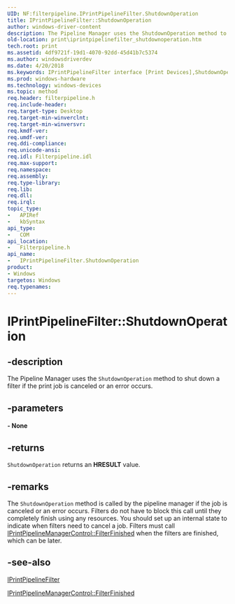 ```yaml
---
UID: NF:filterpipeline.IPrintPipelineFilter.ShutdownOperation
title: IPrintPipelineFilter::ShutdownOperation
author: windows-driver-content
description: The Pipeline Manager uses the ShutdownOperation method to shut down a filter if the print job is canceled or an error occurs.
old-location: print\iprintpipelinefilter_shutdownoperation.htm
tech.root: print
ms.assetid: 4df9721f-19d1-4070-92dd-45d41b7c5374
ms.author: windowsdriverdev
ms.date: 4/20/2018
ms.keywords: IPrintPipelineFilter interface [Print Devices],ShutdownOperation method, IPrintPipelineFilter.ShutdownOperation, IPrintPipelineFilter::ShutdownOperation, ShutdownOperation, ShutdownOperation method [Print Devices], ShutdownOperation method [Print Devices],IPrintPipelineFilter interface, filterpipeline/IPrintPipelineFilter::ShutdownOperation, filterpipeline_5635f15b-3779-42ef-8b8d-3afeab1bab17.xml, print.iprintpipelinefilter_shutdownoperation
ms.prod: windows-hardware
ms.technology: windows-devices
ms.topic: method
req.header: filterpipeline.h
req.include-header: 
req.target-type: Desktop
req.target-min-winverclnt: 
req.target-min-winversvr: 
req.kmdf-ver: 
req.umdf-ver: 
req.ddi-compliance: 
req.unicode-ansi: 
req.idl: Filterpipeline.idl
req.max-support: 
req.namespace: 
req.assembly: 
req.type-library: 
req.lib: 
req.dll: 
req.irql: 
topic_type:
-	APIRef
-	kbSyntax
api_type:
-	COM
api_location:
-	Filterpipeline.h
api_name:
-	IPrintPipelineFilter.ShutdownOperation
product:
- Windows
targetos: Windows
req.typenames: 
---
```


# IPrintPipelineFilter::ShutdownOperation


## -description


The Pipeline Manager uses the <code>ShutdownOperation</code> method to shut down a filter if the print job is canceled or an error occurs.


## -parameters






#### - None


## -returns



<code>ShutdownOperation</code> returns an <b>HRESULT</b> value.




## -remarks



The <code>ShutdownOperation</code> method is called by the pipeline manager if the job is canceled or an error occurs. Filters do not have to block this call until they completely finish using any resources. You should set up an internal state to indicate when filters need to cancel a job. Filters must call <a href="https://msdn.microsoft.com/library/windows/hardware/ff554306">IPrintPipelineManagerControl::FilterFinished</a> when the filters are finished, which can be later.




## -see-also




<a href="https://msdn.microsoft.com/library/windows/hardware/ff554286">IPrintPipelineFilter</a>



<a href="https://msdn.microsoft.com/library/windows/hardware/ff554306">IPrintPipelineManagerControl::FilterFinished</a>
 

 

